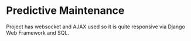 # Predictive Maintenance

 Project has websocket and AJAX used so it is quite responsive via Django Web Framework and SQL.
